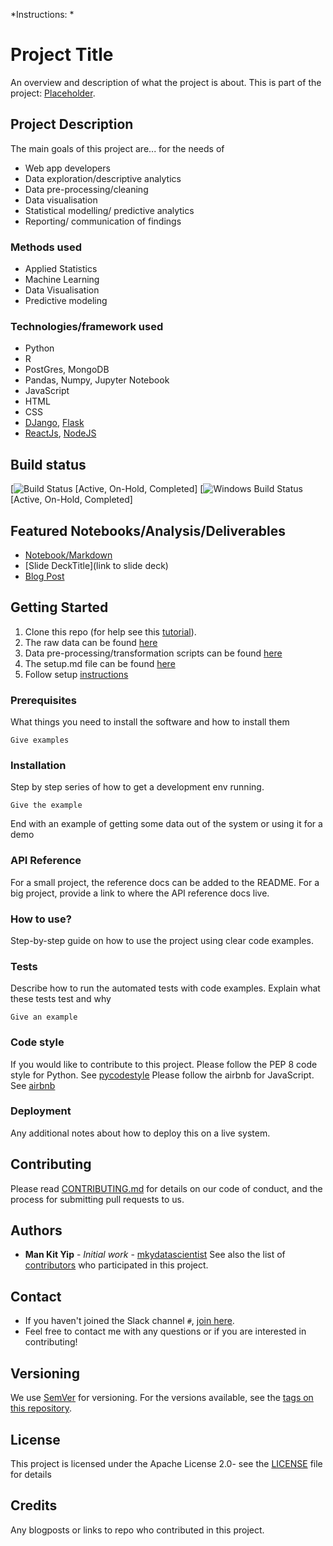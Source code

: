 *Instructions: *

# Project Title
An overview and description of what the project is about.
This is part of the project: [Placeholder](https://github.com/MKY01?tab=projects).

## Project Description
The main goals of this project are... for the needs of

- Web app developers
- Data exploration/descriptive analytics
- Data pre-processing/cleaning
- Data visualisation
- Statistical modelling/ predictive analytics
- Reporting/ communication of findings

### Methods used
* Applied Statistics
* Machine Learning
* Data Visualisation
* Predictive modeling

### Technologies/framework used
* Python
* R
* PostGres, MongoDB
* Pandas, Numpy, Jupyter Notebook
* JavaScript
* HTML
* CSS
* [DJango](https://www.djangoproject.com/), [Flask](https://palletsprojects.com/p/flask/)
* [ReactJs](https://reactjs.org/), [NodeJS](https://nodejs.org/en/)

## Build status
[![Build Status](https://travis-ci.org/) [Active, On-Hold, Completed]
[![Windows Build Status](https://) [Active, On-Hold, Completed]

## Featured Notebooks/Analysis/Deliverables
* [Notebook/Markdown](https://mybinder.org)
* [Slide DeckTitle](link to slide deck)
* [Blog Post](https://medium.com/@myip01)

## Getting Started
1. Clone this repo (for help see this [tutorial](https://help.github.com/articles/cloning-a-repository/)).
2. The raw data can be found [here](https://github.com/MKY01?tab=repositories)
3. Data pre-processing/transformation scripts can be found [here](Repo_folder/notebooks)
4. The setup.md file can be found [here](Repo_folder/requirements)
5. Follow setup [instructions](Link_to_file)

### Prerequisites
What things you need to install the software and how to install them
```
Give examples
```

### Installation
Step by step series of how to get a development env running.
```
Give the example
```
End with an example of getting some data out of the system or using it for a demo

### API Reference
For a small project, the reference docs can be added to the README. For a big project, provide a link to where the API reference docs live.

### How to use?
Step-by-step guide on how to use the project using clear code examples.

### Tests
Describe how to run the automated tests with code examples.
Explain what these tests test and why
```
Give an example
```

### Code style
If you would like to contribute to this project.
Please follow the PEP 8 code style for Python. See [pycodestyle](https://pypi.org/project/pycodestyle/)
Please follow the airbnb for JavaScript. See [airbnb](https://github.com/airbnb/javascript)

### Deployment
Any additional notes about how to deploy this on a live system.

## Contributing
Please read [CONTRIBUTING.md](https://www.contributor-covenant.org) for details on our code of conduct, and the process for submitting pull requests to us.

## Authors
* **Man Kit Yip** - *Initial work* - [mkydatascientist](https://github.com/MKY01)
See also the list of [contributors](https://github.com/your/project/contributors) who participated in this project.

## Contact
* If you haven't joined the Slack channel `#`, [join here](https://slack.com/signin).
* Feel free to contact me with any questions or if you are interested in contributing!

## Versioning
We use [SemVer](http://semver.org/) for versioning. For the versions available, see the [tags on this repository](https://github.com/your/project/tags).

## License
This project is licensed under the Apache License 2.0- see the [LICENSE](LICENSE.md) file for details

## Credits
Any blogposts or links to repo who contributed in this project.
